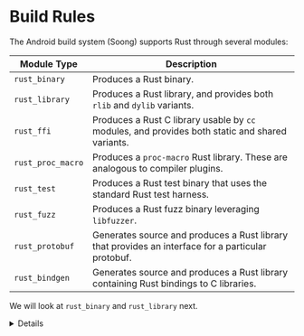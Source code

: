 # Build Rules

The Android build system (Soong) supports Rust through several modules:

| Module Type       | Description                                                                                        |
| ----------------- | -------------------------------------------------------------------------------------------------- |
| `rust_binary`     | Produces a Rust binary.                                                                            |
| `rust_library`    | Produces a Rust library, and provides both `rlib` and `dylib` variants.                            |
| `rust_ffi`        | Produces a Rust C library usable by `cc` modules, and provides both static and shared variants.    |
| `rust_proc_macro` | Produces a `proc-macro` Rust library. These are analogous to compiler plugins.                     |
| `rust_test`       | Produces a Rust test binary that uses the standard Rust test harness.                              |
| `rust_fuzz`       | Produces a Rust fuzz binary leveraging `libfuzzer`.                                                |
| `rust_protobuf`   | Generates source and produces a Rust library that provides an interface for a particular protobuf. |
| `rust_bindgen`    | Generates source and produces a Rust library containing Rust bindings to C libraries.              |

We will look at `rust_binary` and `rust_library` next.

<details>

Additional items the speaker may mention:

- Cargo is not optimized for multi-language repositories, and also downloads
  packages from the internet.

- For compliance and performance, Android must have crates in-tree. It must also
  interoperate with C/C++/Java code. Soong fills that gap.

- Soong has many similarities to [Bazel](https://bazel.build/), which is the
  open-source variant of Blaze (used in google3).

- Fun fact: Data from Star Trek is a Soong-type Android.

</details>
